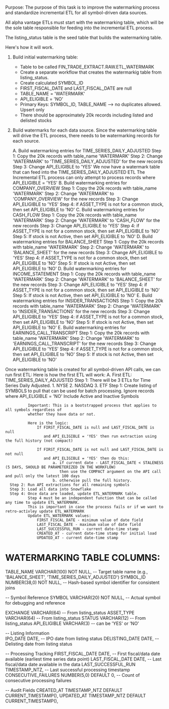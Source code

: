Purpose:
The purpose of this task is to improve the watermarking process and standardize
incremental ETL for all symbol-driven data sources.

All alpha vantage ETLs must start with the watermarking table, which will be
the sole table responsible for feeding into the incremental ETL process.

The listing_status table is the seed table that builds the watermarking table.

Here's how it will work.

1. Build initial watermarking table:
   - Table to be called FIN_TRADE_EXTRACT.RAW.ETL_WATERMARK
   - Create a separate workflow that creates the watermarkig table from listing_status. 
   - Create calculated SYMBOL_ID
   - FIRST_FISCAL_DATE and LAST_FISCAL_DATE are null
   - TABLE_NAME = 'WATERMARK'
   - API_ELIGIBLE = 'NO'
   - Primary Keys: SYMBOL_ID, TABLE_NAME --> no duplicates allowed. Upsert only
   - There should be approximately 20k records including listed and delisted stocks

3. Build watermarks for each data source. 
   Since the watermarking table will drive the ETL process, there needs to be watermarking
   records for each source.

   A. Build watermarking entries for TIME_SERIES_DAILY_ADJUSTED
      Step 1: Copy the 20k records with table_name 'WATERMARK' 
      Step 2: Change 'WATERMARK' to 'TIME_SERIES_DAILY_ADJUSTED' for the new records
      Step 3: Change API_ELIGIBLE to 'YES'
      We now have a watermark table that can feed into the TIME_SERIES_DAILY_ADJUSTED ETL
      The Incremental ETL process can only attempt to process records where API_ELIGIBLE = 'YES'
   B. Build watermarking entries for COMPANY_OVERVIEW
      Step 1: Copy the 20k records with table_name 'WATERMARK'
      Step 2: Change 'WATERMARK' to 'COMPANY_OVERVIEW' for the new records
      Step 3: Change API_ELIGIBLE to 'YES'
      Step 4: if ASSET_TYPE is not for a common stock, then set API_ELIGIBLE to 'NO'
   C. Build watermarking entries for CASH_FLOW
      Step 1: Copy the 20k records with table_name 'WATERMARK' 
      Step 2: Change 'WATERMARK' to 'CASH_FLOW' for the new records
      Step 3: Change API_ELIGIBLE to 'YES'
      Step 4: if ASSET_TYPE is not for a common stock, then set API_ELIGIBLE to 'NO'
      Step 5: If stock is not Active, then set API_ELIGIBLE to 'NO'
   D. Build watermarking entries for BALANCE_SHEET
      Step 1: Copy the 20k records with table_name 'WATERMARK' 
      Step 2: Change 'WATERMARK' to 'BALANCE_SHEET' for the new records
      Step 3: Change API_ELIGIBLE to 'YES'
      Step 4: if ASSET_TYPE is not for a common stock, then set API_ELIGIBLE to 'NO'
      Step 5: If stock is not Active, then set API_ELIGIBLE to 'NO'
   D. Build watermarking entries for INCOME_STATEMENT
      Step 1: Copy the 20k records with table_name 'WATERMARK' 
      Step 2: Change 'WATERMARK' to 'BALANCE_SHEET' for the new records
      Step 3: Change API_ELIGIBLE to 'YES'
      Step 4: if ASSET_TYPE is not for a common stock, then set API_ELIGIBLE to 'NO'
      Step 5: If stock is not Active, then set API_ELIGIBLE to 'NO'
   E. Build watermarking entries for INSIDER_TRANSACTIONS
      Step 1: Copy the 20k records with table_name 'WATERMARK' 
      Step 2: Change 'WATERMARK' to 'INSIDER_TRANSACTIONS' for the new records
      Step 3: Change API_ELIGIBLE to 'YES'
      Step 4: if ASSET_TYPE is not for a common stock, then set API_ELIGIBLE to 'NO'
      Step 5: If stock is not Active, then set API_ELIGIBLE to 'NO'
   E. Build watermarking entries for EARNINGS_CALL_TRANSCRIPT
      Step 1: Copy the 20k records with table_name 'WATERMARK' 
      Step 2: Change 'WATERMARK' to 'EARNINGS_CALL_TRANSCRIPT' for the new records
      Step 3: Change API_ELIGIBLE to 'YES'
      Step 4: if ASSET_TYPE is not for a common stock, then set API_ELIGIBLE to 'NO'
      Step 5: If stock is not Active, then set API_ELIGIBLE to 'NO'
   
Once watermarking table is created for all symbol-driven API calls, we can run first ETL:
Here is how the first ETL will work:
   A. First ETL: TIME_SERIES_DAILY_ADJUSTED
      Step 1: There will be 3 ETLs for Time Series Daily Adjusted.
              1. NYSE
              2. NASDAQ
              3. ETF
      Step 1: Create listing of SYMBOLS to pull that can be used for batch processing. 
              Ignore records where API_ELIGIBLE = 'NO'
              Include Active and Inactive Symbols

              Important: This is a bootstrapped process that applies to all symbols regardless of 
              whether they have data or not.

              Here is the logic:
                  If FIRST_FISCAL_DATE is null and LAST_FISCAL_DATE is null 
                     and API_ELIGIBLE = 'YES' then run extraction using the full history (not compact)

                  If FIRST_FISCAL_DATE is not null and LAST_FISCAL_DATE is not null
                     and API_ELIGIBLE = 'YES' then do this:
                         a. if current date - LAST_FISCAL_DATE < STALENESS (5 DAYS, SHOULD BE PARAMETERIZED IN THE WORKFLOW)
                            then use the COMPACT argument on the API call and pull only the latest 100 days
                         b. otherwise pull the full history.
      Step 2: Run API extractions for all remaining symbols
      Step 3: Load all data into Snowflake
      Step 4: Once data are loaded, update ETL_WATERMARK table. 
              Step 4 must be an independent function that can be called any time to update ETL_WATERMARK.
              This is important in case the process fails or if we want to retro-activley update ETL_WATERMARK 
              Update ETL_WATERMARK values:
                  FIRST_FISCAL_DATE - minimum value of date field
                  LAST_FISCAL_DATE - maximum value of date field
                  LAST_SUCCESSFUL_RUN - current date-time stamp
                  CREATED_AT - current date-time stamp for initial load 
                  UPDATED_AT - current date-time stamp

    

# WATERMARKING TABLE COLUMNS:

TABLE_NAME                  VARCHAR(100) NOT NULL,     -- Target table name (e.g., 'BALANCE_SHEET', 'TIME_SERIES_DAILY_ADJUSTED')
SYMBOL_ID                   NUMBER(38,0) NOT NULL,     -- Hash-based symbol identifier for consistent joins

-- Symbol Reference
SYMBOL                      VARCHAR(20) NOT NULL,      -- Actual symbol for debugging and reference

EXCHANGE                    VARCHAR(64)                -- From listing_status
ASSET_TYPE                  VARCHAR(64)                -- From listing_status
STATUS                      VARCHAR(12)                -- From listing_status
API_ELIGIBLE                VARCHAR(3)                 -- can be 'YES' or 'NO'

-- Listing Information  
IPO_DATE                    DATE,                      -- IPO date from listing status
DELISTING_DATE              DATE,                      -- Delisting date from listing status

-- Processing Tracking
FIRST_FISCAL_DATE           DATE,                      -- First fiscal/data date available (earliest time series data point)
LAST_FISCAL_DATE            DATE,                      -- Last fiscal/data date available in the data
LAST_SUCCESSFUL_RUN         TIMESTAMP_NTZ,             -- Last successful processing timestamp
CONSECUTIVE_FAILURES        NUMBER(5,0) DEFAULT 0,     -- Count of consecutive processing failures

-- Audit Fields
CREATED_AT                  TIMESTAMP_NTZ DEFAULT CURRENT_TIMESTAMP(),
UPDATED_AT                  TIMESTAMP_NTZ DEFAULT CURRENT_TIMESTAMP(),

